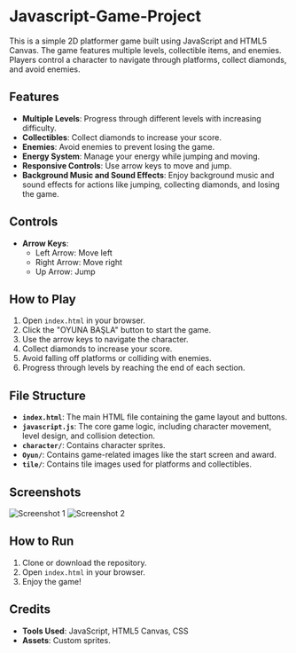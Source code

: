 # Javascript-Game-Project

This is a simple 2D platformer game built using JavaScript and HTML5 Canvas. The game features multiple levels, collectible items, and enemies. Players control a character to navigate through platforms, collect diamonds, and avoid enemies.

## Features

- **Multiple Levels**: Progress through different levels with increasing difficulty.
- **Collectibles**: Collect diamonds to increase your score.
- **Enemies**: Avoid enemies to prevent losing the game.
- **Energy System**: Manage your energy while jumping and moving.
- **Responsive Controls**: Use arrow keys to move and jump.
- **Background Music and Sound Effects**: Enjoy background music and sound effects for actions like jumping, collecting diamonds, and losing the game.

## Controls

- **Arrow Keys**:
  - Left Arrow: Move left
  - Right Arrow: Move right
  - Up Arrow: Jump

## How to Play

1. Open `index.html` in your browser.
2. Click the "OYUNA BAŞLA" button to start the game.
3. Use the arrow keys to navigate the character.
4. Collect diamonds to increase your score.
5. Avoid falling off platforms or colliding with enemies.
6. Progress through levels by reaching the end of each section.

## File Structure

- **`index.html`**: The main HTML file containing the game layout and buttons.
- **`javascript.js`**: The core game logic, including character movement, level design, and collision detection.
- **`character/`**: Contains character sprites.
- **`Oyun/`**: Contains game-related images like the start screen and award.
- **`tile/`**: Contains tile images used for platforms and collectibles.

## Screenshots

![Screenshot 1](https://i.hizliresim.com/quarqv9.PNG)
![Screenshot 2](https://i.hizliresim.com/c9rzi04.PNG)

## How to Run

1. Clone or download the repository.
2. Open `index.html` in your browser.
3. Enjoy the game!

## Credits

- **Tools Used**: JavaScript, HTML5 Canvas, CSS
- **Assets**: Custom sprites.
